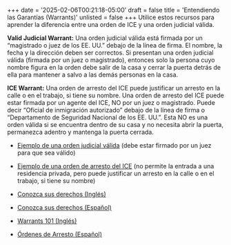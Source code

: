 +++
date = '2025-02-06T00:21:18-05:00'
draft = false
title = 'Entendiendo las Garantías (Warrants)'
unlisted = false
+++
Utilice estos recursos para aprender la diferencia entre una orden de ICE y una orden judicial válida.

<!--more-->

**Valid Judicial Warrant:** Una orden judicial válida está firmada por un “magistrado o juez de los EE. UU.” debajo de la línea de firma. El nombre, la fecha y la dirección deben ser correctos. Si presentan una orden judicial válida (firmada por un juez o magistrado), entonces solo la persona cuyo nombre figura en la orden debe salir de la casa y cerrar la puerta detrás de ella para mantener a salvo a las demás personas en la casa.

**ICE Warrant:** Una orden de arresto del ICE puede justificar un arresto en la calle o en el trabajo, si tiene su nombre. Una orden de arresto del ICE puede estar firmada por un agente del ICE, NO por un juez o magistrado. Puede decir “Oficial de inmigración autorizado” debajo de la línea de firma o “Departamento de Seguridad Nacional de los EE. UU.”. Esta NO es una orden válida si se encuentra dentro de su casa y no necesita abrir la puerta, permanezca adentro y mantenga la puerta cerrada.

* <a href="/downloads/Judicial-Warrant2.pdf" target="_blank">Ejemplo de una orden judicial válida</a> (debe estar firmado por un juez para que sea válido)

* <a href="/downloads/I-200_SAMPLE.pdf" target="_blank">Ejemplo de una orden de arresto del ICE</a> (no permite la entrada a una residencia privada, pero puede justificar un arresto en la calle o en el trabajo, si tiene su nombre)

* <a href="/downloads/Know-Your-Rights-ICE-Flyer_editedEnglish.pdf" target="_blank">Conozca sus derechos (Inglés)</a>

* <a href="/downloads/Know-Your-Rights-ICE-Flyer_editedSpanish.pdf" target="_blank">Conozca sus derechos (Español)</a> 

* <a href="/downloads/Warrants101EngEdited.pdf" target="_blank">Warrants 101 (Inglés)</a>

* <a href="/downloads/Warrants101SpanishEdited.pdf" target="_blank">Órdenes de Arresto (Español)</a> 